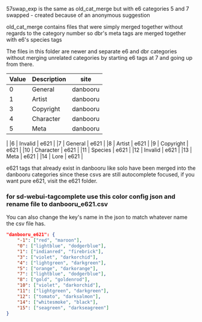 57swap_exp is the same as old_cat_merge but with e6 categories 5 and 7 swapped - created because of an anonymous suggestion

old_cat_merge contains files that were simply merged together without regards to the category number so dbr's meta tags are merged together with e6's species tags

The files in this folder are newer and separate e6 and dbr categories without merging unrelated categories by starting e6 tags at 7 and going up from there.

| Value	| Description | site |
|-------|-------------|------|
|0	    | General     | danbooru |
|1	    | Artist      | danbooru |
|3	    | Copyright   | danbooru |
|4	    | Character   | danbooru |
|5	    | Meta        | danbooru |
|
|6	    | Invalid     | e621 |
|7	    | General     | e621 |
|8	    | Artist      | e621 |
|9	    | Copyright   | e621 |
|10	    | Character   | e621 |
|11	    | Species     | e621 |
|12	    | Invalid     | e621 |
|13	    | Meta        | e621 |
|14	    | Lore        | e621 |

e621 tags that already exist in danbooru like solo have been merged into the danbooru categories since these csvs are still autocomplete focused, if you want pure e621, visit the e621 folder.

### for sd-webui-tagcomplete use this color config json and rename file to danbooru_e621.csv

You can also change the key's name in the json to match whatever name the csv file has.

```json
"danbooru_e621": {
    "-1": ["red", "maroon"],
    "0": ["lightblue", "dodgerblue"],
    "1": ["indianred", "firebrick"],
    "3": ["violet", "darkorchid"],
    "4": ["lightgreen", "darkgreen"],
    "5": ["orange", "darkorange"],
    "7": ["lightblue", "dodgerblue"],
    "8": ["gold", "goldenrod"],
    "10": ["violet", "darkorchid"],
    "11": ["lightgreen", "darkgreen"],
    "12": ["tomato", "darksalmon"],
    "14": ["whitesmoke", "black"],
    "15": ["seagreen", "darkseagreen"]
}
```